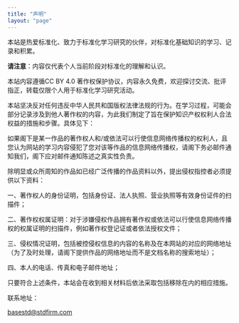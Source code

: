 ```yaml
---
title: "声明"
layout: "page"
---
```


本站是热爱标准化、致力于标准化学习研究的伙伴，对标准化基础知识的学习、记录和积累。

**请注意**：内容仅代表个人当前阶段对标准化的理解和认识。

本站内容遵循CC BY 4.0 著作权保护协议，内容永久免费，欢迎探讨交流、批评指正，转载仅限个人用于标准化学习研究活动。

本站坚决反对任何违反中华人民共和国版权法律法规的行为。在学习过程，可能会部分记录涉及到他人著作权的内容，为此我们制定了旨在保护知识产权权利人合法权益的措施和步骤。具体见下：

如果阁下是某一作品的著作权人和/或依法可以行使信息网络传播权的权利人，且您认为网站的学习内容侵犯了您对该等作品的信息网络传播权，请阁下务必邮件通知我们，阁下应对邮件通知陈述之真实性负责。

除明显或众所周知的作品如已经广泛传播的作品资料以外，提出侵权指控者必须提供以下资料：

一、著作权人的身份证明，包括身份证、法人执照、营业执照等有效身份证件的扫描件；

二、著作权权属证明：对于涉嫌侵权作品拥有著作权或依法可以行使信息网络传播权的权属证明的扫描件，例如著作权登记证或者依法授权文件；

三、侵权情况证明，包括被控侵权信息的内容的名称及在本网站的对应的网络地址（为了及时处理，请阁下提供作品的网络地址而不是文档名称的搜索地址）；

四、本人的电话、传真和电子邮件地址；

只要符合上述条件，本站会在收到相关材料后依法采取包括移除在内的相应措施。

联系地址：

basestd@stdfirm.com

